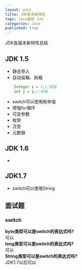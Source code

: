 ```yaml
---
layout: post
title: Jdk版本新特性
tags: Java基础 Jvm
categories: Java
published: true
---
```


JDK各版本新特性总结

## JDK 1.5

* 静态导入
* 自动装箱、拆箱
```java
	Integer i = 1;//装箱
	int j = i;//拆箱
```
* switch可以使用枚举值
* 增强for循环
* 可变参数
* 枚举
* 泛型
* 元数据

## JDK 1.6

*

## JDK1.7

* switch可以使用String

## 面试题

### switch

**byte类型可以是switch的表达式吗?**  
可以  
**long类型可以是switch的表达式吗?**  
可以  
**String类型可以是switch的表达式吗?**  
JDK1.7以后可以  



